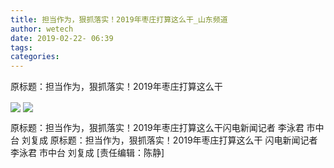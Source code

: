 ```yaml
---
title: 担当作为，狠抓落实！2019年枣庄打算这么干_山东频道
author: wetech
date: 2019-02-22- 06:39
tags: 
categories: 
---
```

原标题：担当作为，狠抓落实！2019年枣庄打算这么干
<!-- more -->
                
<img align="center" border="0" src="http://p1.ifengimg.com/fck/2019_08/cb4e0338c1d792d_w600_h6239.jpg" />
                
<img align="center" border="0" src="http://p2.ifengimg.com/a/2016/0810/204c433878d5cf9size1_w16_h16.png" />
            
原标题：担当作为，狠抓落实！2019年枣庄打算这么干闪电新闻记者 李泳君 市中台 刘复成
原标题：担当作为，狠抓落实！2019年枣庄打算这么干
闪电新闻记者 李泳君 市中台 刘复成
[责任编辑：陈静]
            
